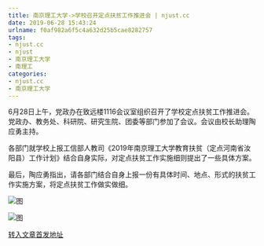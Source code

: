 ```yaml
---
title: 南京理工大学->学校召开定点扶贫工作推进会 | njust.cc
date: 2019-06-28 15:43:24
urlname: f0af982a6f5c4a632d25b5cae8282757
tags: 
- njust.cc
- njust
- 南京理工大学
- 南理工
categories:
- njust.cc
- 南京理工大学
---
```



6月28日上午，党政办在致远楼1116会议室组织召开了学校定点扶贫工作推进会。党政办、教务处、科研院、研究生院、团委等部门参加了会议。会议由校长助理陶应勇主持。

各部门就学校上报工信部人教司《2019年南京理工大学教育扶贫（定点河南省汝阳县）工作计划》结合自身实际，对定点扶贫工作实施细则提出了一些具体方案。

最后，陶应勇指出，请各部门结合自身上报一份有具体时间、地点、形式的扶贫工作实施方案，将定点扶贫工作做实做细。



![图](http://zs.njust.edu.cn/_upload/article/images/99/14/455812154cdb82da0d9eb15b4385/cd808f41-2776-4ff9-8000-a4fa1eec6b8f.png)

![图](http://zs.njust.edu.cn/_upload/article/images/99/14/455812154cdb82da0d9eb15b4385/4e04c1c9-1ab8-45d4-848e-531fb0100de5.png)

[转入文章首发地址](http://zs.njust.edu.cn/1f/36/c4621a204598/page.htm)